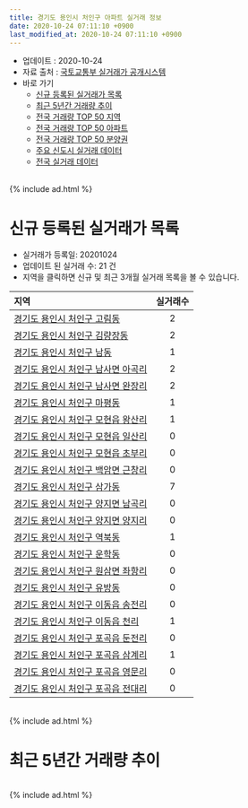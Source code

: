 ```yaml
---
title: 경기도 용인시 처인구 아파트 실거래 정보
date: 2020-10-24 07:11:10 +0900
last_modified_at: 2020-10-24 07:11:10 +0900
---
```


* 업데이트 : 2020-10-24
* 자료 출처 : [국토교통부 실거래가 공개시스템](http://rt.molit.go.kr)
* 바로 가기
    * [신규 등록된 실거래가 목록](#신규-등록된-실거래가-목록)
    * [최근 5년간 거래량 추이](#최근-5년간-거래량-추이)
    * [전국 거래량 TOP 50 지역](https://inasie.github.io/apt-trade-info/최근-3개월-전국에서-가장-거래가-많이-발생한-지역)
    * [전국 거래량 TOP 50 아파트](https://inasie.github.io/apt-trade-info/최근-3개월-전국에서-가장-거래가-많이-발생한-아파트)
    * [전국 거래량 TOP 50 분양권](https://inasie.github.io/apt-trade-info/최근-3개월-전국에서-가장-거래가-많이-발생한-분양권)
    * [주요 신도시 실거래 데이터](https://inasie.github.io/apt-trade-info/주요-신도시)
    * [전국 실거래 데이터](https://inasie.github.io/apt-trade-info/전국)

<br>
{% include ad.html %}
<br>

# 신규 등록된 실거래가 목록
* 실거래가 등록일: 20201024
* 업데이트 된 실거래 수: 21 건
* 지역을 클릭하면 신규 및 최근 3개월 실거래 목록을 볼 수 있습니다.


|지역|실거래수|
|:---|:---:|
|[경기도 용인시 처인구 고림동](https://inasie.github.io/apt-trade-info/경기도-용인시-처인구-고림동)|2|
|[경기도 용인시 처인구 김량장동](https://inasie.github.io/apt-trade-info/경기도-용인시-처인구-김량장동)|2|
|[경기도 용인시 처인구 남동](https://inasie.github.io/apt-trade-info/경기도-용인시-처인구-남동)|1|
|[경기도 용인시 처인구 남사면 아곡리](https://inasie.github.io/apt-trade-info/경기도-용인시-처인구-남사면-아곡리)|2|
|[경기도 용인시 처인구 남사면 완장리](https://inasie.github.io/apt-trade-info/경기도-용인시-처인구-남사면-완장리)|2|
|[경기도 용인시 처인구 마평동](https://inasie.github.io/apt-trade-info/경기도-용인시-처인구-마평동)|1|
|[경기도 용인시 처인구 모현읍 왕산리](https://inasie.github.io/apt-trade-info/경기도-용인시-처인구-모현읍-왕산리)|1|
|[경기도 용인시 처인구 모현읍 일산리](https://inasie.github.io/apt-trade-info/경기도-용인시-처인구-모현읍-일산리)|0|
|[경기도 용인시 처인구 모현읍 초부리](https://inasie.github.io/apt-trade-info/경기도-용인시-처인구-모현읍-초부리)|0|
|[경기도 용인시 처인구 백암면 근창리](https://inasie.github.io/apt-trade-info/경기도-용인시-처인구-백암면-근창리)|0|
|[경기도 용인시 처인구 삼가동](https://inasie.github.io/apt-trade-info/경기도-용인시-처인구-삼가동)|7|
|[경기도 용인시 처인구 양지면 남곡리](https://inasie.github.io/apt-trade-info/경기도-용인시-처인구-양지면-남곡리)|0|
|[경기도 용인시 처인구 양지면 양지리](https://inasie.github.io/apt-trade-info/경기도-용인시-처인구-양지면-양지리)|0|
|[경기도 용인시 처인구 역북동](https://inasie.github.io/apt-trade-info/경기도-용인시-처인구-역북동)|1|
|[경기도 용인시 처인구 운학동](https://inasie.github.io/apt-trade-info/경기도-용인시-처인구-운학동)|0|
|[경기도 용인시 처인구 원삼면 좌항리](https://inasie.github.io/apt-trade-info/경기도-용인시-처인구-원삼면-좌항리)|0|
|[경기도 용인시 처인구 유방동](https://inasie.github.io/apt-trade-info/경기도-용인시-처인구-유방동)|0|
|[경기도 용인시 처인구 이동읍 송전리](https://inasie.github.io/apt-trade-info/경기도-용인시-처인구-이동읍-송전리)|0|
|[경기도 용인시 처인구 이동읍 천리](https://inasie.github.io/apt-trade-info/경기도-용인시-처인구-이동읍-천리)|1|
|[경기도 용인시 처인구 포곡읍 둔전리](https://inasie.github.io/apt-trade-info/경기도-용인시-처인구-포곡읍-둔전리)|0|
|[경기도 용인시 처인구 포곡읍 삼계리](https://inasie.github.io/apt-trade-info/경기도-용인시-처인구-포곡읍-삼계리)|1|
|[경기도 용인시 처인구 포곡읍 영문리](https://inasie.github.io/apt-trade-info/경기도-용인시-처인구-포곡읍-영문리)|0|
|[경기도 용인시 처인구 포곡읍 전대리](https://inasie.github.io/apt-trade-info/경기도-용인시-처인구-포곡읍-전대리)|0|


<br>
{% include ad.html %}
<br>

# 최근 5년간 거래량 추이


<div style="width:100%;">
    <canvas id="deal_progress" height="200"></canvas>
</div>

<script>
new Chart(document.getElementById("deal_progress"), {
    type: 'line',
    data: {
        labels: ['201510','201511','201512','201601','201602','201603','201604','201605','201606','201607','201608','201609','201610','201611','201612','201701','201702','201703','201704','201705','201706','201707','201708','201709','201710','201711','201712','201801','201802','201803','201804','201805','201806','201807','201808','201809','201810','201811','201812','201901','201902','201903','201904','201905','201906','201907','201908','201909','201910','201911','201912','202001','202002','202003','202004','202005','202006','202007','202008','202009','202010'],
        datasets: [{
            label: '매매',
            pointRadius: 1,
            data: [191, 134, 127, 149, 113, 168, 164, 165, 168, 164, 135, 153, 190, 107, 113, 93, 112, 181, 170, 128, 160, 143, 159, 163, 121, 127, 112, 244, 245, 292, 249, 293, 343, 339, 326, 360, 374, 181, 168, 227, 188, 246, 186, 142, 168, 191, 163, 179, 199, 183, 226, 200, 458, 294, 243, 308, 471, 488, 328, 301, 124],
            borderColor: "rgba(255, 201, 14, 1)",
            backgroundColor: "rgba(255, 201, 14, 0.5)",
            fill: false,
            lineTension: 0
        },{
            label: '전월세',
            pointRadius: 1,
            data: [134, 84, 108, 124, 133, 136, 117, 110, 97, 115, 125, 160, 145, 122, 79, 81, 121, 117, 102, 79, 108, 91, 84, 90, 90, 119, 123, 161, 122, 146, 118, 114, 131, 130, 119, 121, 133, 127, 105, 140, 126, 149, 138, 194, 158, 194, 208, 178, 199, 144, 151, 142, 210, 176, 145, 218, 225, 309, 215, 232, 42],
            borderColor: "rgba(0, 141, 185, 1)",
            backgroundColor: "rgba(0, 141, 185, 0.5)",
            fill: false,
            lineTension: 0
        }
        ]
    },
    options: {
        responsive: true,
        title: {
            display: false
        },
        tooltips: {
            mode: 'index',
            intersect: false
        },
        hover: {
            mode: 'nearest',
            intersect: true
        },
        scales: {
            xAxes: [{
                display: true,
                scaleLabel: {
                    display: true,
                    labelString: '년/월'
                }
            }],
            yAxes: [{
                display: true,
                ticks: {
                    suggestedMin: 0,
                },
                scaleLabel: {
                    display: true,
                    labelString: '실거래 수'
                }
            }]
        }
    }
});

</script>


<br>
{% include ad.html %}
<br>

